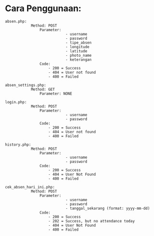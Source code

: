 
# Cara Penggunaan:

    absen.php:
                Method: POST
                    Parameter:
                                - username
                                - password
                                - tipe_absen
                                - longitude
                                - latitude
                                - photo_name
                                - keterangan
                    Code:
                        - 200 = Success
                        - 404 = User not found
                        - 400 = Failed

    absen_settings.php:
                Method: GET
                    Parameter: NONE

    login.php:
                Method: POST
                    Parameter:
                                - username
                                - password
                    Code:
                        - 200 = Success
                        - 404 = User not found
                        - 400 = Failed

    history.php:
                Method: POST
                    Parameter:
                                - username
                                - password
                    Code:
                        - 200 = Success
                        - 404 = User Not Found
                        - 400 = Failed

    cek_absen_hari_ini.php:
                Method: POST
                    Parameter:
                                - username
                                - password
                                - tanggal_sekarang (format: yyyy-mm-dd)
                    Code:
                        - 200 = Success
                        - 202 = Success, but no attendance today
                        - 404 = User Not Found
                        - 400 = Failed